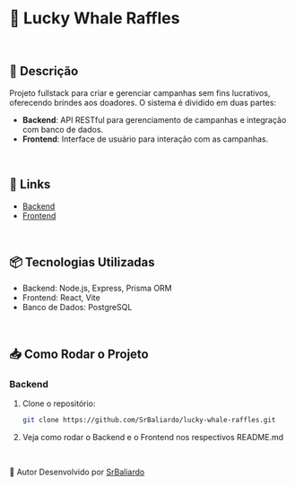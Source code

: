# 🐳 Lucky Whale Raffles

<br>

## 📜 Descrição

Projeto fullstack para criar e gerenciar campanhas sem fins lucrativos, oferecendo brindes aos doadores. O sistema é dividido em duas partes:

- **Backend**: API RESTful para gerenciamento de campanhas e integração com banco de dados.
- **Frontend**: Interface de usuário para interação com as campanhas.

<br>

## 🔗 Links

- <a href="https://github.com/SrBaliardo/lucky-whale-raffles/tree/main/lucky-whale_backend">Backend</a>
- <a href="https://github.com/SrBaliardo/lucky-whale-raffles/tree/main/lucky-whale_frontend">Frontend</a>

<br>

## 📦 Tecnologias Utilizadas

- Backend: Node.js, Express, Prisma ORM
- Frontend: React, Vite
- Banco de Dados: PostgreSQL

<br>

## 📥 Como Rodar o Projeto

### Backend

1. Clone o repositório:

   ```bash
   git clone https://github.com/SrBaliardo/lucky-whale-raffles.git
   ```

2. Veja como rodar o Backend e o Frontend nos respectivos README.md

<br>

🤝 Autor
Desenvolvido por <a href="https://github.com/SrBaliardo">SrBaliardo</a>
